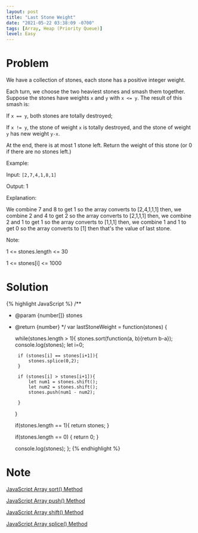 ```yaml
---
layout: post
title: "Last Stone Weight"
date: "2021-05-22 03:38:09 -0700"
tags: [Array, Heap (Priority Queue)]
level: Easy
---
```


# Problem

We have a collection of stones, each stone has a positive integer weight.

Each turn, we choose the two heaviest stones and smash them together.  Suppose the stones have weights `x` and `y` with `x <= y`.  The result of this smash is:

If `x == y`, both stones are totally destroyed;

If `x != y`, the stone of weight `x` is totally destroyed, and the stone of weight `y` has new weight `y-x`.

At the end, there is at most 1 stone left.  Return the weight of this stone (or 0 if there are no stones left.)

Example:

Input: `[2,7,4,1,8,1]`

Output: 1

Explanation:

We combine 7 and 8 to get 1 so the array converts to [2,4,1,1,1] then,
we combine 2 and 4 to get 2 so the array converts to [2,1,1,1] then,
we combine 2 and 1 to get 1 so the array converts to [1,1,1] then,
we combine 1 and 1 to get 0 so the array converts to [1] then that's the value of last stone.

Note:

1 <= stones.length <= 30

1 <= stones[i] <= 1000

# Solution

{% highlight JavaScript %}
/**
 * @param {number[]} stones
 * @return {number}
 */
var lastStoneWeight = function(stones) {

    while(stones.length > 1){
        stones.sort(function(a, b){return b-a});
        console.log(stones);
        let i=0;


        if (stones[i] == stones[i+1]){
            stones.splice(0,2);
        }

        if (stones[i] > stones[i+1]){
            let num1 = stones.shift();
            let num2 = stones.shift();
            stones.push(num1 - num2);

        }

    }

    if(stones.length == 1){
        return stones;
    }

    if(stones.length == 0) {
        return 0;
    }

    console.log(stones);
};
{% endhighlight %}


# Note

[JavaScript Array sort() Method](https://www.w3schools.com/jsref/jsref_sort.asp)

[JavaScript Array push() Method](https://www.w3schools.com/jsref/jsref_push.asp)

[JavaScript Array shift() Method](https://www.w3schools.com/jsref/jsref_shift.asp)

[JavaScript Array splice() Method](https://www.w3schools.com/jsref/jsref_splice.asp)
